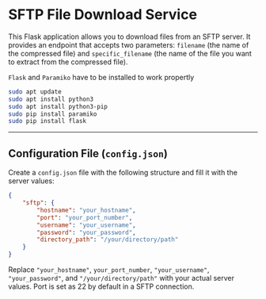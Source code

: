 # SFTP File Download Service

This Flask application allows you to download files from an SFTP server. It provides an endpoint that accepts two parameters: `filename` (the name of the compressed file) and `specific_filename` (the name of the file you want to extract from the compressed file).

`Flask` and `Paramiko` have to be installed to work propertly

```bash
sudo apt update
sudo apt install python3
sudo apt install python3-pip
sudo pip install paramiko
sudo pip install flask
```
---

## Configuration File (`config.json`)

Create a `config.json` file with the following structure and fill it with the server values:

```json
{
    "sftp": {
        "hostname": "your_hostname",
        "port": "your_port_number", 
        "username": "your_username",
        "password": "your_password",
        "directory_path": "/your/directory/path"
    }
}

```
Replace `"your_hostname"`, `your_port_number`, `"your_username"`, `"your_password"`, and `"/your/directory/path"` with your actual server values.
Port is set as 22 by default in a SFTP connection.

